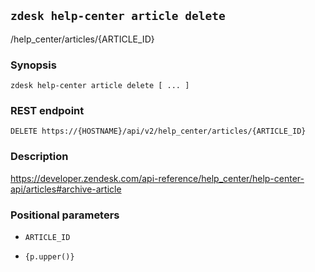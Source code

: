 ## `zdesk help-center article delete`

/help_center/articles/{ARTICLE_ID}

### Synopsis

    zdesk help-center article delete [ ... ]

### REST endpoint

    DELETE https://{HOSTNAME}/api/v2/help_center/articles/{ARTICLE_ID}

### Description

https://developer.zendesk.com/api-reference/help_center/help-center-api/articles#archive-article

### Positional parameters

* `ARTICLE_ID`

* `{p.upper()}`

